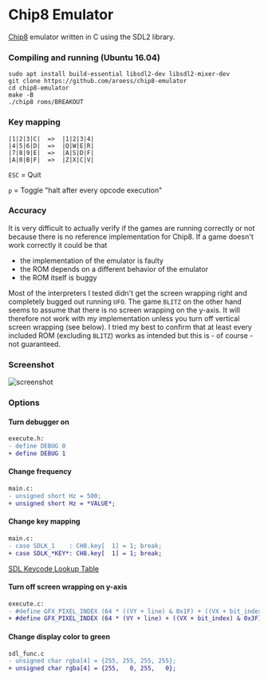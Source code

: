 # Chip8 Emulator #

[Chip8](https://en.wikipedia.org/wiki/CHIP-8) emulator written in C using the SDL2 library. 

### Compiling and running (Ubuntu 16.04) ###
```
sudo apt install build-essential libsdl2-dev libsdl2-mixer-dev
git clone https://github.com/aroess/chip8-emulator
cd chip8-emulator
make -B
./chip8 roms/BREAKOUT
```

### Key mapping ###

```
|1|2|3|C|  =>  |1|2|3|4|
|4|5|6|D|  =>  |Q|W|E|R|
|7|8|9|E|  =>  |A|S|D|F|
|A|0|B|F|  =>  |Z|X|C|V|
```

```ESC``` = Quit

```p``` = Toggle "halt after every opcode execution"

### Accuracy ###
It is very difficult to actually verify if the games are running correctly or not because there is no reference implementation for Chip8. If a game doesn't work correctly it could be that

* the implementation of the emulator is faulty
* the ROM depends on a different behavior of the emulator
* the ROM itself is buggy

Most of the interpreters I tested didn't get the screen wrapping right and completely bugged out running ```UFO```. The game ```BLITZ``` on the other hand seems to assume that there is no screen wrapping on the y-axis. It will therefore not work with my implementation unless you turn off vertical screen wrapping (see below). I tried my best to confirm that at least every included ROM (excluding ```BLITZ```) works as intended but this is - of course - not guaranteed.

### Screenshot ###
![screenshot](https://raw.githubusercontent.com/aroess/chip8-emulator/master/screenshot.png)


### Options ###

#### Turn debugger on ####
```diff
execute.h:
- define DEBUG 0
+ define DEBUG 1
```

#### Change frequency ####
```diff
main.c:
- unsigned short Hz = 500;
+ unsigned short Hz = *VALUE*;
```

#### Change key mapping ####
```diff
main.c:
- case SDLK_1    : CH8.key[  1] = 1; break;
+ case SDLK_*KEY*: CH8.key[  1] = 1; break;
```

[SDL Keycode Lookup Table](https://wiki.libsdl.org/SDLKeycodeLookup)

#### Turn off screen wrapping on y-axis ####
```diff
execute.c:
- #define GFX_PIXEL_INDEX (64 * ((VY + line) & 0x1F) + ((VX + bit_index) & 0x3F)) 
+ #define GFX_PIXEL_INDEX (64 * (VY + line) + ((VX + bit_index) & 0x3F)) 
```

#### Change display color to green ####
```diff
sdl_func.c
- unsigned char rgba[4] = {255, 255, 255, 255};
+ unsigned char rgba[4] = {255,   0, 255,   0};
```
